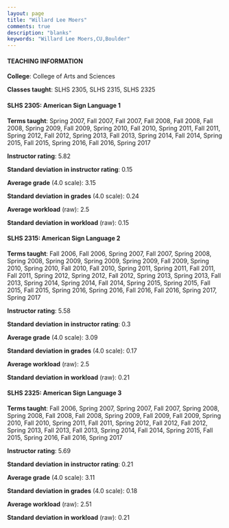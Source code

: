 ```yaml
---
layout: page
title: "Willard Lee Moers" 
comments: true
description: "blanks"
keywords: "Willard Lee Moers,CU,Boulder"
---
```

<head>
<script src="https://ajax.googleapis.com/ajax/libs/jquery/2.1.3/jquery.min.js"></script>
<script src="https://dl.dropboxusercontent.com/s/pc42nxpaw1ea4o9/highcharts.js?dl=0"></script>
<!-- <script src="../assets/js/highcharts.js"></script> -->
<style type="text/css">@font-face {
	font-family: "Bebas Neue";
	src: url(https://www.filehosting.org/file/details/544349/BebasNeue Regular.otf) format("opentype");
	}
	h1.Bebas { 
		font-family: "Bebas Neue", Verdana, Tahoma;
	}
</style>
</head>
	   
#### TEACHING INFORMATION

**College**: College of Arts and Sciences

**Classes taught**: SLHS 2305, SLHS 2315, SLHS 2325

#### SLHS 2305: American Sign Language 1

**Terms taught**: Spring 2007, Fall 2007, Fall 2007, Fall 2008, Fall 2008, Fall 2008, Spring 2009, Fall 2009, Spring 2010, Fall 2010, Spring 2011, Fall 2011, Spring 2012, Fall 2012, Spring 2013, Fall 2013, Spring 2014, Fall 2014, Spring 2015, Fall 2015, Spring 2016, Fall 2016, Spring 2017

**Instructor rating**: 5.82

**Standard deviation in instructor rating**: 0.15

**Average grade** (4.0 scale): 3.15

**Standard deviation in grades** (4.0 scale): 0.24

**Average workload** (raw): 2.5

**Standard deviation in workload** (raw): 0.15

#### SLHS 2315: American Sign Language 2

**Terms taught**: Fall 2006, Fall 2006, Spring 2007, Fall 2007, Spring 2008, Spring 2008, Spring 2009, Spring 2009, Spring 2009, Fall 2009, Spring 2010, Spring 2010, Fall 2010, Fall 2010, Spring 2011, Spring 2011, Fall 2011, Fall 2011, Spring 2012, Spring 2012, Fall 2012, Spring 2013, Spring 2013, Fall 2013, Spring 2014, Spring 2014, Fall 2014, Spring 2015, Spring 2015, Fall 2015, Fall 2015, Spring 2016, Spring 2016, Fall 2016, Fall 2016, Spring 2017, Spring 2017

**Instructor rating**: 5.58

**Standard deviation in instructor rating**: 0.3

**Average grade** (4.0 scale): 3.09

**Standard deviation in grades** (4.0 scale): 0.17

**Average workload** (raw): 2.5

**Standard deviation in workload** (raw): 0.21

#### SLHS 2325: American Sign Language 3

**Terms taught**: Fall 2006, Spring 2007, Spring 2007, Fall 2007, Spring 2008, Spring 2008, Fall 2008, Fall 2008, Spring 2009, Fall 2009, Fall 2009, Spring 2010, Fall 2010, Spring 2011, Fall 2011, Spring 2012, Fall 2012, Fall 2012, Spring 2013, Fall 2013, Fall 2013, Spring 2014, Fall 2014, Spring 2015, Fall 2015, Spring 2016, Fall 2016, Spring 2017

**Instructor rating**: 5.69

**Standard deviation in instructor rating**: 0.21

**Average grade** (4.0 scale): 3.11

**Standard deviation in grades** (4.0 scale): 0.18

**Average workload** (raw): 2.51

**Standard deviation in workload** (raw): 0.21

